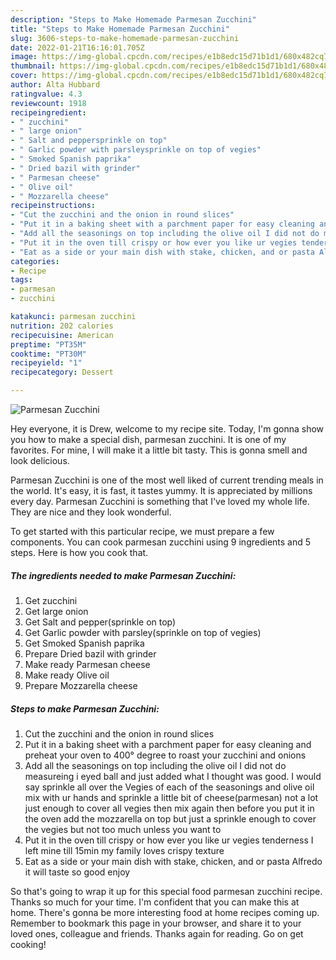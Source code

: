 ```yaml
---
description: "Steps to Make Homemade Parmesan Zucchini"
title: "Steps to Make Homemade Parmesan Zucchini"
slug: 3606-steps-to-make-homemade-parmesan-zucchini
date: 2022-01-21T16:16:01.705Z
image: https://img-global.cpcdn.com/recipes/e1b8edc15d71b1d1/680x482cq70/parmesan-zucchini-recipe-main-photo.jpg
thumbnail: https://img-global.cpcdn.com/recipes/e1b8edc15d71b1d1/680x482cq70/parmesan-zucchini-recipe-main-photo.jpg
cover: https://img-global.cpcdn.com/recipes/e1b8edc15d71b1d1/680x482cq70/parmesan-zucchini-recipe-main-photo.jpg
author: Alta Hubbard
ratingvalue: 4.3
reviewcount: 1918
recipeingredient:
- " zucchini"
- " large onion"
- " Salt and peppersprinkle on top"
- " Garlic powder with parsleysprinkle on top of vegies"
- " Smoked Spanish paprika"
- " Dried bazil with grinder"
- " Parmesan cheese"
- " Olive oil"
- " Mozzarella cheese"
recipeinstructions:
- "Cut the zucchini and the onion in round slices"
- "Put it in a baking sheet with a parchment paper for easy cleaning and preheat your oven to 400° degree to roast your zucchini and onions"
- "Add all the seasonings on top including the olive oil I did not do measureing i eyed ball and just added what I thought was good. I would say sprinkle all over the Vegies of each of the seasonings and olive oil mix with ur hands and sprinkle a little bit of cheese(parmesan) not a lot just enough to cover all vegies then mix again then before you put it in the oven add the mozzarella on top but just a sprinkle enough to cover the vegies but not too much unless you want to"
- "Put it in the oven till crispy or how ever you like ur vegies tenderness I left mine till 15min my family loves crispy texture"
- "Eat as a side or your main dish with stake, chicken, and or pasta Alfredo it will taste so good enjoy"
categories:
- Recipe
tags:
- parmesan
- zucchini

katakunci: parmesan zucchini 
nutrition: 202 calories
recipecuisine: American
preptime: "PT35M"
cooktime: "PT30M"
recipeyield: "1"
recipecategory: Dessert

---
```



![Parmesan Zucchini](https://img-global.cpcdn.com/recipes/e1b8edc15d71b1d1/680x482cq70/parmesan-zucchini-recipe-main-photo.jpg)

Hey everyone, it is Drew, welcome to my recipe site. Today, I'm gonna show you how to make a special dish, parmesan zucchini. It is one of my favorites. For mine, I will make it a little bit tasty. This is gonna smell and look delicious.



Parmesan Zucchini is one of the most well liked of current trending meals in the world. It's easy, it is fast, it tastes yummy. It is appreciated by millions every day. Parmesan Zucchini is something that I've loved my whole life. They are nice and they look wonderful.


To get started with this particular recipe, we must prepare a few components. You can cook parmesan zucchini using 9 ingredients and 5 steps. Here is how you cook that.

<!--inarticleads1-->

##### The ingredients needed to make Parmesan Zucchini:

1. Get  zucchini
1. Get  large onion
1. Get  Salt and pepper(sprinkle on top)
1. Get  Garlic powder with parsley(sprinkle on top of vegies)
1. Get  Smoked Spanish paprika
1. Prepare  Dried bazil with grinder
1. Make ready  Parmesan cheese
1. Make ready  Olive oil
1. Prepare  Mozzarella cheese




<!--inarticleads2-->

##### Steps to make Parmesan Zucchini:

1. Cut the zucchini and the onion in round slices
1. Put it in a baking sheet with a parchment paper for easy cleaning and preheat your oven to 400° degree to roast your zucchini and onions
1. Add all the seasonings on top including the olive oil I did not do measureing i eyed ball and just added what I thought was good. I would say sprinkle all over the Vegies of each of the seasonings and olive oil mix with ur hands and sprinkle a little bit of cheese(parmesan) not a lot just enough to cover all vegies then mix again then before you put it in the oven add the mozzarella on top but just a sprinkle enough to cover the vegies but not too much unless you want to
1. Put it in the oven till crispy or how ever you like ur vegies tenderness I left mine till 15min my family loves crispy texture
1. Eat as a side or your main dish with stake, chicken, and or pasta Alfredo it will taste so good enjoy




So that's going to wrap it up for this special food parmesan zucchini recipe. Thanks so much for your time. I'm confident that you can make this at home. There's gonna be more interesting food at home recipes coming up. Remember to bookmark this page in your browser, and share it to your loved ones, colleague and friends. Thanks again for reading. Go on get cooking!
